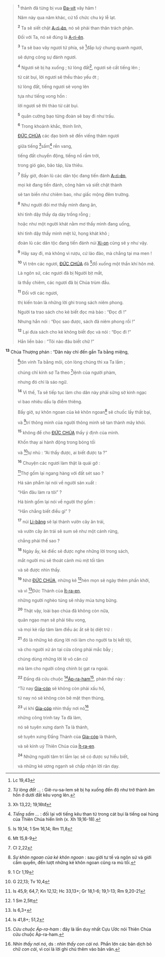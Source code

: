 > <sup><b>1</b></sup> thành đã từng bị vua [Đa-vít]() vây hãm !
>
> Năm này qua năm khác, cứ tổ chức chu kỳ lễ lạt.
>
> <sup><b>2</b></sup> Ta sẽ siết chặt [A-ri-ên](), nó sẽ phải than thân trách phận.
>
> Đối với Ta, nó sẽ đúng là [A-ri-ên]().
>
> <sup><b>3</b></sup> Ta sẽ bao vây ngươi tứ phía, sẽ [^3@-4f6f9e59-72a6-49c5-82dd-1bba994883a6]đắp luỹ chung quanh ngươi,
>
> sẽ dựng công sự đánh ngươi.
>
> <sup><b>4</b></sup> Ngươi sẽ bị hạ xuống ; từ lòng đất[^4-4f6f9e59-72a6-49c5-82dd-1bba994883a6], ngươi sẽ cất tiếng lên ;
>
> từ cát bụi, lời ngươi sẽ thều thào yếu ớt ;
>
> từ lòng đất, tiếng ngươi sẽ vọng lên
>
> tựa như tiếng vong hồn :
>
> lời ngươi sẽ thì thào từ cát bụi.
>
> <sup><b>5</b></sup> quân cường bạo từng đoàn sẽ bay đi như trấu.
>
> <sup><b>6</b></sup> Trong khoảnh khắc, thình lình,
>
> [ĐỨC CHÚA]() các đạo binh sẽ đến viếng thăm ngươi
>
> giữa tiếng [^4@-4f6f9e59-72a6-49c5-82dd-1bba994883a6]sấm[^6-4f6f9e59-72a6-49c5-82dd-1bba994883a6] rền vang,
>
> tiếng đất chuyển động, tiếng nổ rầm trời,
>
> trong gió gào, bão táp, lửa thiêu.
>
> <sup><b>7</b></sup> Bấy giờ, đoàn lũ các dân tộc đang tiến đánh [A-ri-ên](),
>
> mọi kẻ đang tiến đánh, công hãm và siết chặt thành
>
> sẽ tan biến như chiêm bao, như giấc mộng đêm trường.
>
> <sup><b>8</b></sup> Như người đói mơ thấy mình đang ăn,
>
> khi tỉnh dậy thấy dạ dày trống rỗng ;
>
> hoặc như một người khát nằm mơ thấy mình đang uống,
>
> khi tỉnh dậy thấy mình mệt lử, họng khát khô ;
>
> đoàn lũ các dân tộc đang tiến đánh núi [Xi-on]() cũng sẽ y như vậy.
>
> <sup><b>9</b></sup> Hãy say đi, mà không vì rượu, cứ lảo đảo, mà chẳng tại ma men !
>
> <sup><b>10</b></sup> Vì trên các ngươi, [ĐỨC CHÚA]() đã [^5@-4f6f9e59-72a6-49c5-82dd-1bba994883a6]đổ xuống một thần khí hôn mê.
>
> Là ngôn sứ, các ngươi đã bị Người bịt mắt,
>
> là thầy chiêm, các ngươi đã bị Chúa trùm đầu.
>
> <sup><b>11</b></sup> Đối với các ngươi,
>
> thị kiến toàn là những lời ghi trong sách niêm phong.
>
> Người ta trao sách cho kẻ biết đọc mà bảo : “Đọc đi !”
>
> Nhưng hắn nói : “Đọc sao được, sách đã niêm phong rồi !”
>
> <sup><b>12</b></sup> Lại đưa sách cho kẻ không biết đọc và nói : “Đọc đi !”
>
> Hắn liền bảo : “Tôi nào đâu biết chữ !”

<sup><b>13</b></sup> Chúa Thượng phán : “Dân này chỉ đến gần Ta bằng miệng,

> [^7@-4f6f9e59-72a6-49c5-82dd-1bba994883a6]tôn vinh Ta bằng môi, còn lòng chúng thì xa Ta lắm ;
>
> chúng chỉ kính sợ Ta theo [^8@-4f6f9e59-72a6-49c5-82dd-1bba994883a6]lệnh của người phàm,
>
> nhưng đó chỉ là sáo ngữ.
>
> <sup><b>14</b></sup> Vì thế, Ta sẽ tiếp tục làm cho dân này phải sững sờ kinh ngạc
>
> vì bao nhiêu dấu lạ điềm thiêng.
>
> Bấy giờ, sự khôn ngoan của kẻ khôn ngoan[^8-4f6f9e59-72a6-49c5-82dd-1bba994883a6] sẽ chuốc lấy thất bại,
>
> và [^9@-4f6f9e59-72a6-49c5-82dd-1bba994883a6]trí thông minh của người thông minh sẽ tan thành mây khói.
>
> <sup><b>15</b></sup> không để cho [ĐỨC CHÚA]() thấy ý định của mình.
>
> Khốn thay ai hành động trong bóng tối
>
> và [^10@-4f6f9e59-72a6-49c5-82dd-1bba994883a6]tự nhủ : “Ai thấy được, ai biết được ta ?”
>
> <sup><b>16</b></sup> Chuyện các ngươi làm thật là quái gở :
>
> [^11@-4f6f9e59-72a6-49c5-82dd-1bba994883a6]Thợ gốm lại ngang hàng với đất sét sao ?
>
> Há sản phẩm lại nói về người sản xuất :
>
> “Hắn đâu làm ra tôi” ?
>
> Há bình gốm lại nói về người thợ gốm :
>
> “Hắn chẳng biết điều gì” ?
>
> <sup><b>17</b></sup> núi [Li-băng]() sẽ lại thành vườn cây ăn trái,
>
> và vườn cây ăn trái sẽ sum sê như một cánh rừng,
>
> chẳng phải thế sao ?
>
> <sup><b>18</b></sup> Ngày ấy, kẻ điếc sẽ được nghe những lời trong sách,
>
> mắt người mù sẽ thoát cảnh mù mịt tối tăm
>
> và sẽ được nhìn thấy.
>
> <sup><b>19</b></sup> Nhờ [ĐỨC CHÚA](), những kẻ [^12@-4f6f9e59-72a6-49c5-82dd-1bba994883a6]hèn mọn sẽ ngày thêm phấn khởi,
>
> và vì [^13@-4f6f9e59-72a6-49c5-82dd-1bba994883a6]Đức Thánh của [Ít-ra-en](),
>
> những người nghèo túng sẽ nhảy múa tưng bừng.
>
> <sup><b>20</b></sup> Thật vậy, loài bạo chúa đã không còn nữa,
>
> quân ngạo mạn sẽ phải tiêu vong,
>
> và mọi kẻ rắp tâm làm điều ác ắt sẽ bị diệt trừ :
>
> <sup><b>21</b></sup> đó là những kẻ dùng lời nói làm cho người ta bị kết tội,
>
> và cho người xử án tại cửa công phải mắc bẫy ;
>
> chúng dùng những lời lẽ vô căn cứ
>
> mà làm cho người công chính bị gạt ra ngoài.
>
> <sup><b>22</b></sup> Đấng đã cứu chuộc [^14@-4f6f9e59-72a6-49c5-82dd-1bba994883a6][Áp-ra-ham]()[^13-4f6f9e59-72a6-49c5-82dd-1bba994883a6], phán thế này :
>
> “Từ nay [Gia-cóp]() sẽ không còn phải xấu hổ,
>
> từ nay nó sẽ không còn bẽ mặt thẹn thùng,
>
> <sup><b>23</b></sup> vì khi [Gia-cóp]() nhìn thấy nơi nó[^14-4f6f9e59-72a6-49c5-82dd-1bba994883a6]
>
> những công trình tay Ta đã làm,
>
> nó sẽ tuyên xưng danh Ta là thánh,
>
> sẽ tuyên xưng Đấng Thánh của [Gia-cóp]() là thánh,
>
> và sẽ kính uý Thiên Chúa của [Ít-ra-en]().
>
> <sup><b>24</b></sup> Những người tâm trí lầm lạc sẽ có được sự hiểu biết,
>
> và những kẻ ương ngạnh sẽ chấp nhận lời răn dạy.

[^4-4f6f9e59-72a6-49c5-82dd-1bba994883a6]: _Từ lòng đất ..._ : Giê-ru-sa-lem sẽ bị hạ xuống đến độ như trở thành âm hồn ở dưới đất kêu vọng lên.

[^6-4f6f9e59-72a6-49c5-82dd-1bba994883a6]: _Tiếng sấm ..._ : đối lại với tiếng kêu than từ trong cát bụi là tiếng oai hùng của Thiên Chúa hiển linh (x. Xh 19,16-18).

[^8-4f6f9e59-72a6-49c5-82dd-1bba994883a6]: _Sự khôn ngoan của kẻ khôn ngoan_ : sau giới tư tế và ngôn sứ và giới cầm quyền, đến lượt những kẻ khôn ngoan cũng ra mù tối.

[^13-4f6f9e59-72a6-49c5-82dd-1bba994883a6]: _Cứu chuộc Áp-ra-ham_ : đây là lần duy nhất Cựu Ước nói Thiên Chúa cứu chuộc Áp-ra-ham.

[^14-4f6f9e59-72a6-49c5-82dd-1bba994883a6]: _Nhìn thấy nơi nó_, ds : _nhìn thấy con cái nó._ Phần lớn các bản dịch bỏ chữ _con cái_, vì coi là lời ghi chú thêm vào bản văn.

[^3@-4f6f9e59-72a6-49c5-82dd-1bba994883a6]: Lc 19,43

[^4@-4f6f9e59-72a6-49c5-82dd-1bba994883a6]: Xh 13,22; 19,16tđ

[^5@-4f6f9e59-72a6-49c5-82dd-1bba994883a6]: Is 19,14; 1 Sm 16,14; Rm 11,8

[^7@-4f6f9e59-72a6-49c5-82dd-1bba994883a6]: Mt 15,8-9

[^8@-4f6f9e59-72a6-49c5-82dd-1bba994883a6]: Cl 2,22

[^9@-4f6f9e59-72a6-49c5-82dd-1bba994883a6]: 1 Cr 1,19

[^10@-4f6f9e59-72a6-49c5-82dd-1bba994883a6]: G 22,13; Tv 10,4

[^11@-4f6f9e59-72a6-49c5-82dd-1bba994883a6]: Is 45,9; 64,7; Kn 12,12; Hc 33,13+; Gr 18,1-6; 19,1-13; Rm 9,20-21

[^12@-4f6f9e59-72a6-49c5-82dd-1bba994883a6]: 1 Sm 2,5tt

[^13@-4f6f9e59-72a6-49c5-82dd-1bba994883a6]: Is 6,3+

[^14@-4f6f9e59-72a6-49c5-82dd-1bba994883a6]: Is 41,8+; 51,2
